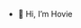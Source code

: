 - 👋 Hi, I’m Hovie

<!---
heyhovie/heyhovie is a ✨ special ✨ repository because its `README.md` (this file) appears on your GitHub profile.
You can click the Preview link to take a look at your changes.
--->
